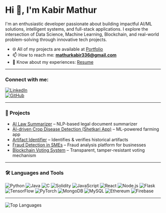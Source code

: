 # Hi 👋, I'm Kabir Mathur  

I'm an enthusiastic developer passionate about building impactful AI/ML solutions, intelligent systems, and full-stack applications. I explore the intersection of Data Science, Machine Learning, Blockchain, and real-world problem-solving through innovative tech projects.  

- 🌐 All of my projects are available at [Portfolio](https://kabir-portfolio-management.vercel.app/)  
- 📫 How to reach me: **mathurkabir336@gmail.com**  
- 💼 Know about my experiences: [Resume]([https://drive.google.com/file/d/your_resume_link](https://drive.google.com/file/d/12klFBCLBjhaJ9LZtsqr-IsNZq5svt5W4/view?usp=sharing))  

---

### Connect with me:  
[![LinkedIn](https://img.shields.io/badge/LinkedIn-0A66C2?style=for-the-badge&logo=linkedin&logoColor=white)](https://www.linkedin.com/in/kabir-mathur-655429292)  
[![GitHub](https://img.shields.io/badge/GitHub-100000?style=for-the-badge&logo=github&logoColor=white)](https://github.com/kabir-999)  

---

### 🚀 Projects  
- [AI Law Summarizer](https://github.com/kabir-999/ai_law_summarizer) – NLP-based legal document summarizer  
- [AI-driven Crop Disease Detection (Shetkari App)](https://github.com/Aagnya-Mistry/SIH_Shetkari) – ML-powered farming app  
- [Artifact Identifier](https://github.com/kabir-999/authenticity-check) – Identifies & verifies historical artifacts  
- [Fraud Detection in SMEs](https://innovathon-beaches.vercel.app/) – Fraud analysis platform for businesses  
- [Blockchain Voting System](#) – Transparent, tamper-resistant voting mechanism  

---

### 🛠️ Languages and Tools  

![Python](https://img.shields.io/badge/Python-3776AB?style=for-the-badge&logo=python&logoColor=white) 
![Java](https://img.shields.io/badge/Java-ED8B00?style=for-the-badge&logo=openjdk&logoColor=white) 
![C](https://img.shields.io/badge/C-00599C?style=for-the-badge&logo=c&logoColor=white) 
![Solidity](https://img.shields.io/badge/Solidity-363636?style=for-the-badge&logo=solidity&logoColor=white) 
![JavaScript](https://img.shields.io/badge/JavaScript-F7DF1E?style=for-the-badge&logo=javascript&logoColor=black) 
![React](https://img.shields.io/badge/React-20232A?style=for-the-badge&logo=react&logoColor=61DAFB) 
![Node.js](https://img.shields.io/badge/Node.js-339933?style=for-the-badge&logo=nodedotjs&logoColor=white) 
![Flask](https://img.shields.io/badge/Flask-000000?style=for-the-badge&logo=flask&logoColor=white) 
![TensorFlow](https://img.shields.io/badge/TensorFlow-FF6F00?style=for-the-badge&logo=tensorflow&logoColor=white) 
![PyTorch](https://img.shields.io/badge/PyTorch-EE4C2C?style=for-the-badge&logo=pytorch&logoColor=white) 
![MongoDB](https://img.shields.io/badge/MongoDB-4EA94B?style=for-the-badge&logo=mongodb&logoColor=white) 
![MySQL](https://img.shields.io/badge/MySQL-005C84?style=for-the-badge&logo=mysql&logoColor=white) 
![Ethereum](https://img.shields.io/badge/Ethereum-3C3C3D?style=for-the-badge&logo=ethereum&logoColor=white) 
![Firebase](https://img.shields.io/badge/Firebase-FFCA28?style=for-the-badge&logo=firebase&logoColor=black)


---
![Top Languages](https://github-readme-stats.vercel.app/api/top-langs/?username=kabir-999&layout=compact&theme=radical)  
